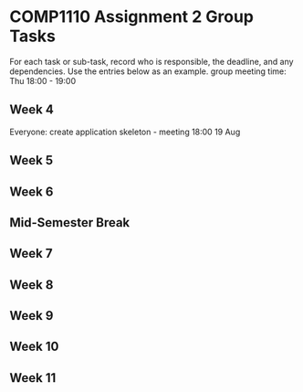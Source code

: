 # COMP1110 Assignment 2 Group Tasks

For each task or sub-task, record who is responsible, the deadline, and any dependencies.
Use the entries below as an example.
group meeting time: Thu 18:00 - 19:00 

## Week 4

Everyone: create application skeleton - meeting 18:00 19 Aug

## Week 5

## Week 6

## Mid-Semester Break

## Week 7

## Week 8

## Week 9

## Week 10

## Week 11
